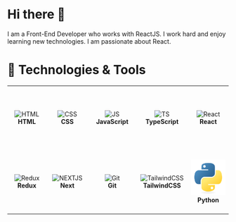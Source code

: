 <h1>Hi there 👋</h1>

<p>I am a Front-End Developer who works with ReactJS. I work hard and enjoy learning new technologies. I am passionate about React.</p>

<h1>🔧 Technologies & Tools</h1>
<table>
  <tr>
    <td align="center" height="140" width="140">
      <img
        src="https://cdn.jsdelivr.net/gh/devicons/devicon/icons/html5/html5-plain.svg"
        width="80"
        height="80"
        alt="HTML"
      />
      <br /><strong>HTML</strong>
    </td>
    <td align="center" height="140" width="140">
      <img
        src="https://cdn.jsdelivr.net/gh/devicons/devicon/icons/css3/css3-plain.svg"
        width="80"
        height="80"
        alt="CSS"
      />
      <br /><strong>CSS</strong>
    </td>
    <td align="center" height="140" width="139">
      <img
        src="https://cdn.jsdelivr.net/gh/devicons/devicon/icons/javascript/javascript-plain.svg"
        width="80"
        height="80"
        alt="JS"
      />
      <br /><strong>JavaScript</strong>
    </td>
    <td align="center" height="140" width="140">
      <img
        src="https://cdn.jsdelivr.net/gh/devicons/devicon/icons/typescript/typescript-plain.svg"
        width="80"
        height="80"
        alt="TS"
      />
      <br /><strong>TypeScript</strong>
    </td>
    <td align="center" height="140" width="140">
      <img
        src="https://cdn.jsdelivr.net/gh/devicons/devicon/icons/react/react-original.svg"
        width="80"
        height="80"
        alt="React"
      />
      <br /><strong>React</strong>
    </td>
  </tr>
  <tr>
    <td align="center" height="140" width="140">
      <img
        src="https://cdn.jsdelivr.net/gh/devicons/devicon/icons/redux/redux-original.svg"
        width="80"
        height="80"
        alt="Redux"
      />
      <br /><strong>Redux</strong>
    </td>
     <td align="center" height="140" width="140">
      <img
        src="https://cdn.jsdelivr.net/gh/devicons/devicon/icons/nextjs/nextjs-original.svg"
        width="80"
        height="80"
        alt="NEXTJS"
      />
      <br /><strong>Next</strong>
    </td>
     <td align="center" height="140" width="140">
      <img
        src="https://cdn.jsdelivr.net/gh/devicons/devicon/icons/git/git-plain.svg"
        width="80"
        height="80"
        alt="Git"
      />
      <br /><strong>Git</strong>
    </td>
    <td align="center" height="140" width="140">
      <img
        src="https://cdn.jsdelivr.net/gh/devicons/devicon/icons/tailwindcss/tailwindcss-plain.svg"
        width="80"
        height="80"
        alt="TailwindCSS"
      />
      <br /><strong>TailwindCSS</strong>
    </td>
    <td align="center" height="140" width="140">
      <img
        src="https://raw.githubusercontent.com/devicons/devicon/1119b9f84c0290e0f0b38982099a2bd027a48bf1/icons/python/python-original.svg"
        width="80"
        height="80"
        alt="Python"
      />
      <br /><strong>Python</strong>
    </td>
  </tr>
</table>
<!--
**egorlagunovich/egorlagunovich** is a ✨ _special_ ✨ repository because its `README.md` (this file) appears on your GitHub profile.

Here are some ideas to get you started:

- 🔭 I’m currently working on ...
- 🌱 I’m currently learning ...
- 👯 I’m looking to collaborate on ...
- 🤔 I’m looking for help with ...
- 💬 Ask me about ...
- 📫 How to reach me: ...
- 😄 Pronouns: ...
- ⚡ Fun fact: ...
-->
